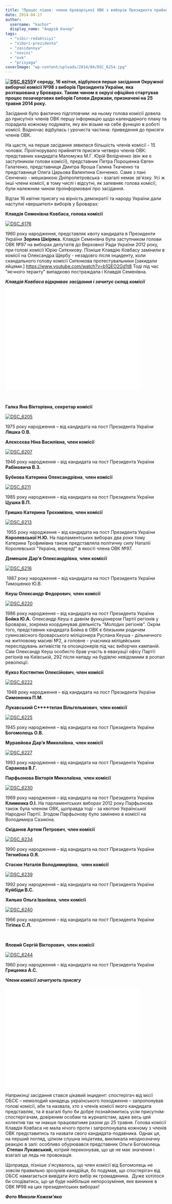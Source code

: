 ```yaml
---
title: "Процес пішов: члени броварської ОВК з виборів Президента прийняли присягу"
date: 2014-04-17
author: 
  username: "kachor"
  display_name: "Андрій Качор"
tags: 
  - "vibir-redaktsiyi"
  - "vibori-prezidenta"
  - "zasidannya"
  - "novini"
  - "ovk"
  - "prisyaga"
coverImage: "wp-content/uploads/2014/04/DSC_6254.jpg"
---
```


**[![DSC_6255](https://mpz.brovary.org/wp-content/uploads/2014/04/DSC_6255.jpg)](https://mpz.brovary.org/wp-content/uploads/2014/04/DSC_6255.jpg)У середу, 16 квітня, відбулося перше засідання Окружної виборчої комісії №98 з виборів Президента України, яка розташована у Броварах. Таким чином в окрузі офіційно стартував процес позачергових виборів Голови Держави, призначені на 25 травня 2014 року.**

Засідання було фактично підготовчим: на ньому голова комісії довела до присутніх членів ОВК першу інформацію щодо календарного плану та порадила кожному подумати, яку він візьме на себе функцію в роботі комісії. Водночас відбулась і урочиста частина: приведення до присяги членів ОВК.

На щастя, на перше засідання зявилася більшість членів комісії - 15 чоловік. Проігнорувало прийняття присяги четверо членів ОВК: представник кандидата Маломужа М.Г. Юрій Велідченко (він же є заступником голови комісії), представник Петра Порошенка Євген Галатенко, представниця Дмитра Яроша Галина Ткаченко та представниця Олега Царьова Валентина Сенченко. Саме з пані Сенченко - мешканкою Дніпропетровська - взагалі немає зв'язку. Усі ж інші члени комісії, в тому числі і відсутні, як запевняє голова комісії, були належним чином проінформовані про засідання.

Відтак 16 квітня присягу на вірність демократії та народу України дали наступні «вершителі» виборів у Броварах:

**Клавдія Семенівна Ковбаса, голова комісії**

[![DSC_6176](https://mpz.brovary.org/wp-content/uploads/2014/04/DSC_6176.jpg)](https://mpz.brovary.org/wp-content/uploads/2014/04/DSC_6176.jpg)

1960 року народження, представляє квоту кандидата в Президенти України **Зоряна Шкіряка.** Клавдія Семенівна була заступником голови ОВК №97 на виборах депутатів до Верховної Ради України 2012 року, при голові комісії Юрію Ситєнкову. Пізніше Клавдію Ковбасу замінили в комісії на Олександра Щербу - незадовго після інциденту, коли скандального голову комісії Ситєнкова протестувальники [закидали яйцями.] https://www.youtube.com/watch?v=b1QEO2Gd1t8  Тоді під час "яєчного теракту" випадково постраждала і Клавдія Семенівна.

_**Клавдія Ковбаса відкриває засідання і зачитує склад комісії**_

<iframe src="//www.youtube.com/embed/zR_iywkjDHs" height="315" width="420" allowfullscreen frameborder="0"></iframe>

 

**Галка Яна Вікторівна, секретар комісії**

[![DSC_6205](https://mpz.brovary.org/wp-content/uploads/2014/04/DSC_6205.jpg)](https://mpz.brovary.org/wp-content/uploads/2014/04/DSC_6205.jpg)

1975 року народження – від кандидата на пост Президента України **Ляшка О.В.**  

**Алєксєєва Ніна Василівна, член комісії**

[![DSC_6207](https://mpz.brovary.org/wp-content/uploads/2014/04/DSC_6207.jpg)](https://mpz.brovary.org/wp-content/uploads/2014/04/DSC_6207.jpg)

1946 року народження – від кандидата на пост Президента України **Рабіновича В.З.**  

**Бубнова Катерина Олександрівна**, **член комісії**

[![DSC_6211](https://mpz.brovary.org/wp-content/uploads/2014/04/DSC_6211.jpg)](https://mpz.brovary.org/wp-content/uploads/2014/04/DSC_6211.jpg)

1985 року народження – від кандидата на пост Президента України **Цушка В.П.**  

**Гришко Катерина Трохимівна**, **член комісії**

[![DSC_6213](https://mpz.brovary.org/wp-content/uploads/2014/04/DSC_6213.jpg)](https://mpz.brovary.org/wp-content/uploads/2014/04/DSC_6213.jpg)

 1955 року народження – від кандидата на пост Президента України **Королевської Н.Ю.** На парламентських виборах два роки тому Катерина Трофимівна також представляла політичну силу Наталії Королевської "Україна, вперед!" в якості члена ОВК №97.  

**Демешок Дар’я Олександрівна**, **член комісії**

[![DSC_6216](https://mpz.brovary.org/wp-content/uploads/2014/04/DSC_6216.jpg)](https://mpz.brovary.org/wp-content/uploads/2014/04/DSC_6216.jpg)

 1987 року народження – від кандидата на пост Президента України Тимошенко Ю.В.  

**Кеуш Олександр Федорович**, **член комісії**

[![DSC_6220](https://mpz.brovary.org/wp-content/uploads/2014/04/DSC_6220.jpg)](https://mpz.brovary.org/wp-content/uploads/2014/04/DSC_6220.jpg)

1986 року народження – від кандидата на пост Президента України **Бойка Ю.А.** Олександр Кеуш є давнім функціонером Партії регіонів у Броварах, зокрема координував діяльність "Молодих регіонів". Окрім того, представник кандидата Бойка в ОВК є близьким родичем сумнозвісного броварського міліціонера Руслана Кеуша - дільничного на житловому масиві №2, а головне - учасника міліцейських переслідувань активістів та опозиціонерів під час виборчих кампаній. Сам Олександр Кеуш особисто брав участь в евакуації офісу Партії регіонів на Київській, 292 після нападу на будівлю невідомими в розпал революції.  

**Кукоз Костянтин Олексійович**, **член комісії**

[![DSC_6222](https://mpz.brovary.org/wp-content/uploads/2014/04/DSC_6222.jpg)](https://mpz.brovary.org/wp-content/uploads/2014/04/DSC_6222.jpg)

 1948 року народження – від кандидата на пост Президента України **Симоненка П.М**.  

**Лукавський С****тепан Вільгельмович**, **член комісії**

[![DSC_6225](https://mpz.brovary.org/wp-content/uploads/2014/04/DSC_6225.jpg)](https://mpz.brovary.org/wp-content/uploads/2014/04/DSC_6225.jpg)

1945 року народження – від кандидата на пост Президента України **Богомолець О.В.**  

**Муравйова Дар’я Миколаївна**, **член комісії**

[![DSC_6227](https://mpz.brovary.org/wp-content/uploads/2014/04/DSC_6227.jpg)](https://mpz.brovary.org/wp-content/uploads/2014/04/DSC_6227.jpg)

1993 року народження – від кандидата на пост Президента України **Саранова В.Г.**  

**Парфьонова Вікторія Миколаївна**, **член комісії**

[![DSC_6230](https://mpz.brovary.org/wp-content/uploads/2014/04/DSC_6230.jpg)](https://mpz.brovary.org/wp-content/uploads/2014/04/DSC_6230.jpg)

1969 року народження – від кандидата на пост Президента України **Клименка О.І.** На парламентських виборах 2012 року Парфьонова також була членом ОВК, щоправда тоді - за квотою Української Народної Партії. Згодом Парфьонову було замінено в комісії на Володимира Сазикіна.  

**Скіданов Артем Петрович**, **член комісії**

[![DSC_6234](https://mpz.brovary.org/wp-content/uploads/2014/04/DSC_6234.jpg)](https://mpz.brovary.org/wp-content/uploads/2014/04/DSC_6234.jpg)

1990 року народження – від кандидата на пост Президента України **Тягнибока О.Я.**  

**Стасюк Наталія Володимирівна**,  **член комісії**

[![DSC_6239](https://mpz.brovary.org/wp-content/uploads/2014/04/DSC_6239.jpg)](https://mpz.brovary.org/wp-content/uploads/2014/04/DSC_6239.jpg)

1992 року народження – від кандидата на пост Президента України **Куйбіди В.С.**  

**Хилько Ольга Іванівна**, **член комісії**

[![DSC_6240](https://mpz.brovary.org/wp-content/uploads/2014/04/DSC_6240.jpg)](https://mpz.brovary.org/wp-content/uploads/2014/04/DSC_6240.jpg)

1966 року народження – від кандидата на пост Президента України **Тігіпка С.Л.**

 

**Яловий Сергій Вікторович**, **член комісії**

[![DSC_6244](https://mpz.brovary.org/wp-content/uploads/2014/04/DSC_6244.jpg)](https://mpz.brovary.org/wp-content/uploads/2014/04/DSC_6244.jpg)

1960 року народження – від кандидата на пост Президента України **Гриценка А.С.**  

_**Члени комісії зачитують присягу**_

<iframe src="//www.youtube.com/embed/9UP3m2kvAdw" height="315" width="420" allowfullscreen frameborder="0"></iframe>

Наприкінці засідання стався цікавий інцидент: спостерігач від місії ОБСЄ – немолодий канадець українського походження – запропонував голові комісії, аби та назвала, хто з членів комісії якого кандидата представляє, та й взагалі було би добре познайомитись усім присутнім: спостерігачам, довіреним особам та журналістам, адже весь цей колектив так чи інакше працюватиме разом до 25 травня. Голова комісії Клавдія Ковбаса не мала нічого проти і запропонувала кожному з членів ОВК представитись та назвати свого кандидата-подавника. Однак ця, на перший погляд, цілком слушна ініціатива, викликала неоднозначну реакцію в залі: особливо обурювався представник Ольги Богомолець  **Степан Лукавський,** котрий переконував, що це не має значення і взагалі це ледь не провокація.

Щоправда, пізніше з'ясувалось, що член комісії від Богомолець не зовсім правильно зрозумів канадійця, бо подумав, що спостерігач від ОБСЄ намагається вивідати його вибір як громадянина.  Дуже хотілося би сподіватись, що це буде найбільше непорозуміння, яке виникне в ОВК №98 на цих президентських виборах!

**_Фото Миколи Кожем'яка_**
